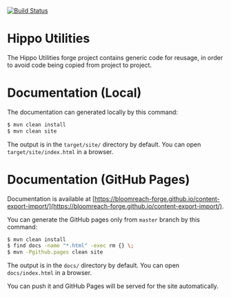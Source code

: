 [![Build Status](https://travis-ci.org/bloomreach-forge/hippo-utilities.svg?branch=develop)](https://travis-ci.org/bloomreach-forge/hippo-utilities)

# Hippo Utilities

The Hippo Utilities forge project contains generic code for reusage, in order to avoid code being copied from project 
to project.

# Documentation (Local)

The documentation can generated locally by this command:

```bash
$ mvn clean install
$ mvn clean site
```

The output is in the ```target/site/``` directory by default. You can open ```target/site/index.html``` in a browser.

# Documentation (GitHub Pages)

Documentation is available at [https://bloomreach-forge.github.io/content-export-import/](https://bloomreach-forge.github.io/content-export-import/).

You can generate the GitHub pages only from ```master``` branch by this command:

```bash
$ mvn clean install
$ find docs -name "*.html" -exec rm {} \;
$ mvn -Pgithub.pages clean site
```

The output is in the ```docs/``` directory by default. You can open ```docs/index.html``` in a browser.

You can push it and GitHub Pages will be served for the site automatically.
